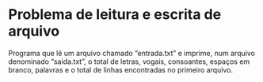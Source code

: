 # Problema de leitura e escrita de arquivo

Programa que lê um arquivo chamado “entrada.txt” e imprime, num arquivo denominado “saida.txt”, o total de letras,
vogais, consoantes, espaços em branco, palavras e o total de linhas encontradas no primeiro arquivo.